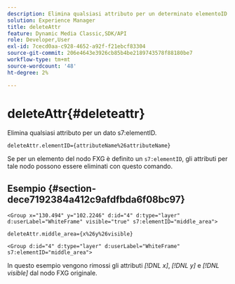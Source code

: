 ```yaml
---
description: Elimina qualsiasi attributo per un determinato elementoID s7.
solution: Experience Manager
title: deleteAttr
feature: Dynamic Media Classic,SDK/API
role: Developer,User
exl-id: 7cecd0aa-c928-4652-a92f-f21ebcf83304
source-git-commit: 206e4643e3926cb85b4be2189743578f88180be7
workflow-type: tm+mt
source-wordcount: '48'
ht-degree: 2%

---
```


# deleteAttr{#deleteattr}

Elimina qualsiasi attributo per un dato s7:elementID.

`deleteAttr.elementID={attributeName%26attributeName}`

Se per un elemento del nodo FXG è definito un `s7:elementID`, gli attributi per tale nodo possono essere eliminati con questo comando.

## Esempio {#section-dece7192384a412c9afdfbda6f08bc97}

`<Group x="130.494" y="102.2246" d:id="4" d:type="layer" d:userLabel="WhiteFrame" visible="true" s7:elementID="middle_area">`

`deleteAttr.middle_area={x%26y%26visible}`

`<Group d:id="4" d:type="layer" d:userLabel="WhiteFrame" s7:elementID="middle_area">`

In questo esempio vengono rimossi gli attributi *[!DNL x]*, *[!DNL y]* e *[!DNL visible]* dal nodo FXG originale.
